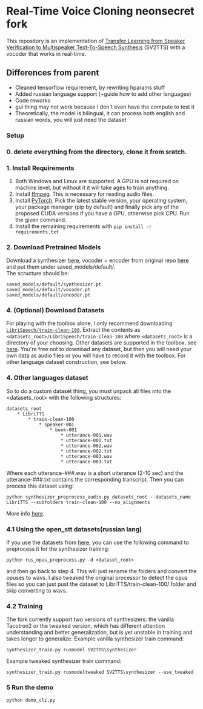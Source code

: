 # Real-Time Voice Cloning neonsecret fork
This repository is an implementation of [Transfer Learning from Speaker Verification to
Multispeaker Text-To-Speech Synthesis](https://arxiv.org/pdf/1806.04558.pdf) (SV2TTS) with a vocoder that works in real-time. 
## Differences from parent
* Cleaned tensorflow requirement, by rewriting hparams stuff
* Added russian language support (+guide how to add other languages)
* Code reworks 
* gui thing may not work because I don't even have the compute to test it
* Theoretically, the model is bilingual, it can process both english and russian words, you will just need the dataset

### Setup
### 0. delete everything from the directory, clone it from sratch.

### 1. Install Requirements
1. Both Windows and Linux are supported. A GPU is not required on machine level, but without it it will take ages to train anything.
2. Install [ffmpeg](https://ffmpeg.org/download.html#get-packages). This is necessary for reading audio files.
3. Install [PyTorch](https://pytorch.org/get-started/locally/). Pick the latest stable version, your operating system, your package manager (pip by default) and finally pick any of the proposed CUDA versions if you have a GPU, otherwise pick CPU. Run the given command.
4. Install the remaining requirements with `pip install -r requirements.txt`

### 2. Download Pretrained Models
Download a synthesizer [here](https://drive.google.com/file/d/1qtGH8JzoY_v3h1v_zQyTSWiAW4bWYXsU/view?usp=sharing), vocoder + encoder from original repo [here](https://github.com/CorentinJ/Real-Time-Voice-Cloning/wiki/Pretrained-models) and put them under saved_models/default/.<br/>
The scructure should be:<br/>
```
saved_models/default/synthesizer.pt
saved_models/default/vocoder.pt
saved_models/default/encoder.pt
```
### 4. (Optional) Download Datasets
For playing with the toolbox alone, I only recommend downloading [`LibriSpeech/train-clean-100`](https://www.openslr.org/resources/12/train-clean-100.tar.gz). Extract the contents as `<datasets_root>/LibriSpeech/train-clean-100` where `<datasets_root>` is a directory of your choosing. Other datasets are supported in the toolbox, see [here](https://github.com/CorentinJ/Real-Time-Voice-Cloning/wiki/Training#datasets). You're free not to download any dataset, but then you will need your own data as audio files or you will have to record it with the toolbox. For other language dataset construction, see below.
### 4. Other languages dataset
So to do a custom dataset thing, you must unpack all files into the <datasets_root> with the following structures:
```
datasets_root
    * LibriTTS
        * train-clean-100
            * speaker-001
                * book-001
                    * utterance-001.wav
                    * utterance-001.txt
                    * utterance-002.wav
                    * utterance-002.txt
                    * utterance-003.wav
                    * utterance-003.txt
```
Where each utterance-###.wav is a short utterance (2-10 sec) and the utterance-###.txt contains the corresponding transcript. 
Then you can process this dataset using:
```
python synthesizer_preprocess_audio.py datasets_root --datasets_name LibriTTS --subfolders train-clean-100 --no_alignments
```
More info [here](https://github.com/CorentinJ/Real-Time-Voice-Cloning/issues/437#issuecomment-666099538).
### 4.1 Using the open_stt datasets(russian lang)
If you use the datasets from [here](https://github.com/snakers4/open_stt), you can use the following command to preprocess it for the synthesizer training:
```
python rus_opus_preprocess.py -d <dataset_root>
```
and then go back to step 4.
This will just rename the folders and convert the opuses to wavs.
I also tweaked the original processor to detect the opus files so you can just pust the dataset to
LibriTTS/train-clean-100/
folder and skip converting to wavs.
### 4.2 Training
The fork currently support two versions of synthesizers: the vanilla Tacotron2 or the tweaked version, which has different attention understanding and better generalization, but is yet unstable in training and takes longer to generalize.
Example vanilla synthesizer train command:
```
synthesizer_train.py rusmodel SV2TTS\synthesizer
```
Example tweaked synthesizer train command:
```
synthesizer_train.py rusmodeltweaked SV2TTS\synthesizer --use_tweaked 
```
### 5 Run the demo
```
python demo_cli.py 
```